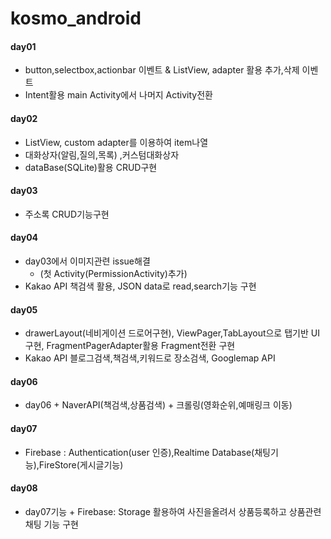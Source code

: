 # kosmo_android
#### day01
- button,selectbox,actionbar 이벤트 & ListView, adapter 활용 추가,삭제 이벤트
- Intent활용 main Activity에서 나머지 Activity전환
#### day02
- ListView, custom adapter를 이용하여 item나열
- 대화상자(알림,질의,목록) ,커스텀대화상자
- dataBase(SQLite)활용 CRUD구현
#### day03
- 주소록 CRUD기능구현
#### day04
- day03에서 이미지관련 issue해결 
	- (첫 Activity(PermissionActivity)추가)
- Kakao API 책검색 활용, JSON data로 read,search기능 구현	
#### day05
- drawerLayout(네비게이션 드로어구현), ViewPager,TabLayout으로 탭기반 UI구현, FragmentPagerAdapter활용 Fragment전환 구현
- Kakao API 블로그검색,책검색,키워드로 장소검색, Googlemap API
#### day06
- day06 + NaverAPI(책검색,상품검색) + 크롤링(영화순위,예매링크 이동) 
#### day07
- Firebase : Authentication(user 인증),Realtime Database(채팅기능),FireStore(게시글기능)
#### day08
- day07기능 + Firebase: Storage 활용하여 사진을올려서 상품등록하고 상품관련 채팅 기능 구현

